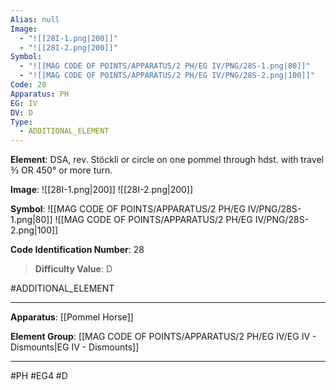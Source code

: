 ```yaml
---
Alias: null
Image:
  - "![[28I-1.png|200]]"
  - "![[28I-2.png|200]]"
Symbol:
  - "![[MAG CODE OF POINTS/APPARATUS/2 PH/EG IV/PNG/28S-1.png|80]]"
  - "![[MAG CODE OF POINTS/APPARATUS/2 PH/EG IV/PNG/28S-2.png|100]]"
Code: 28
Apparatus: PH
EG: IV
DV: D
Type:
  - ADDITIONAL_ELEMENT
---
```

**Element**: DSA, rev. Stöckli or circle on one pommel through hdst. with travel 3⁄3 OR 450° or more turn.

**Image**:
![[28I-1.png|200]]
![[28I-2.png|200]]

**Symbol**:
![[MAG CODE OF POINTS/APPARATUS/2 PH/EG IV/PNG/28S-1.png|80]]
![[MAG CODE OF POINTS/APPARATUS/2 PH/EG IV/PNG/28S-2.png|100]]

**Code Identification Number**: 28

>**Difficulty Value**: D

#ADDITIONAL_ELEMENT
___
**Apparatus**: [[Pommel Horse]]

**Element Group**: [[MAG CODE OF POINTS/APPARATUS/2 PH/EG IV/EG IV - Dismounts|EG IV - Dismounts]]
___
#PH #EG4 #D
